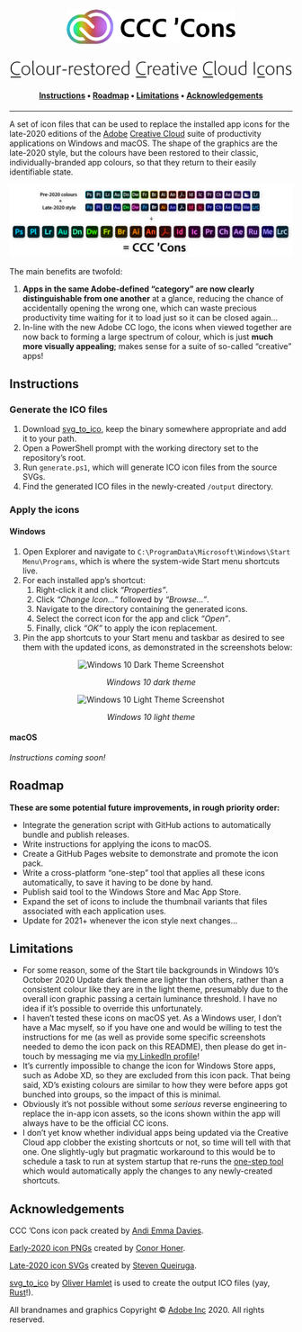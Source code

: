 <div align="center">
    <h1>
        <img src="logo.png" alt="CCC ’Cons" width="300px">
    </h1>
    <h3>
        <img src="subtitle.png" alt="Colour-restored Creative Cloud Icons" width="500px">
    </h3>
    <h4>
        <a href="#instructions">Instructions</a>
        •
        <a href="#roadmap">Roadmap</a>
        •
        <a href="#limitations">Limitations</a>
        •
        <a href="#acknowledgements">Acknowledgements</a>
    </h4>
</div>

---

A set of icon files that can be used to replace the installed app icons for the late-2020 editions of the [Adobe](https://www.adobe.com/) [Creative Cloud](https://www.adobe.com/creativecloud) suite of productivity applications on Windows and macOS. The shape of the graphics are the late-2020 style, but the colours have been restored to their classic, individually-branded app colours, so that they return to their easily identifiable state.

![Hero Image](hero.png)

The main benefits are twofold:

1. **Apps in the same Adobe-defined “category” are now clearly distinguishable from one another** at a glance, reducing the chance of accidentally opening the wrong one, which can waste precious productivity time waiting for it to load just so it can be closed again…
2. In-line with the new Adobe CC logo, the icons when viewed together are now back to forming a large spectrum of colour, which is just **much more visually appealing**; makes sense for a suite of so-called “creative” apps!

## Instructions

### Generate the ICO files

1. Download [svg_to_ico](https://www.github.com/Ortham/svg_to_ico), keep the binary somewhere appropriate and add it to your path.
2. Open a PowerShell prompt with the working directory set to the repository’s root.
3. Run `generate.ps1`, which will generate ICO icon files from the source SVGs.
4. Find the generated ICO files in the newly-created `/output` directory.

### Apply the icons

#### Windows

1. Open Explorer and navigate to `C:\ProgramData\Microsoft\Windows\Start Menu\Programs`, which is where the system-wide Start menu shortcuts live.
2. For each installed app’s shortcut:
   1. Right-click it and click _“Properties”_.
   2. Click _“Change Icon…”_ followed by _“Browse…”_.
   3. Navigate to the directory containing the generated icons.
   4. Select the correct icon for the app and click _“Open”_.
   5. Finally, click _“OK”_ to apply the icon replacement.
3. Pin the app shortcuts to your Start menu and taskbar as desired to see them with the updated icons, as demonstrated in the screenshots below:

<div align="center">
    <img src="windows-dark-theme-screenshot.png" alt="Windows 10 Dark Theme Screenshot">
    <p><i>Windows 10 dark theme</i></p>
</div>

<div align="center">
    <img src="windows-light-theme-screenshot.png" alt="Windows 10 Light Theme Screenshot">
    <p><i>Windows 10 light theme</i></p>
</div>

#### macOS

_Instructions coming soon!_

## Roadmap

**These are some potential future improvements, in rough priority order:**

* Integrate the generation script with GitHub actions to automatically bundle and publish releases.
* Write instructions for applying the icons to macOS.
* Create a GitHub Pages website to demonstrate and promote the icon pack.
* Write a cross-platform “one-step” tool that applies all these icons automatically, to save it having to be done by hand.
* Publish said tool to the Windows Store and Mac App Store.
* Expand the set of icons to include the thumbnail variants that files associated with each application uses.
* Update for 2021+ whenever the icon style next changes…

## Limitations

* For some reason, some of the Start tile backgrounds in Windows 10’s October 2020 Update dark theme are lighter than others, rather than a consistent colour like they are in the light theme, presumably due to the overall icon graphic passing a certain luminance threshold. I have no idea if it’s possible to override this unfortunately.
* I haven’t tested these icons on macOS yet. As a Windows user, I don’t have a Mac myself, so if you have one and would be willing to test the instructions for me (as well as provide some specific screenshots needed to demo the icon pack on this README), then please do get in-touch by messaging me via [my LinkedIn profile](https://www.linkedin.com/in/andidavies92)!
* It’s currently impossible to change the icon for Windows Store apps, such as Adobe XD, so they are excluded from this icon pack. That being said, XD’s existing colours are similar to how they were before apps got bunched into groups, so the impact of this is minimal.
* Obviously it’s not possible without some _serious_ reverse engineering to replace the in-app icon assets, so the icons shown within the app will always have to be the official CC icons.
* I don’t yet know whether individual apps being updated via the Creative Cloud app clobber the existing shortcuts or not, so time will tell with that one. One slightly-ugly but pragmatic workaround to this would be to schedule a task to run at system startup that re-runs the [one-step tool](#roadmap) which would automatically apply the changes to any newly-created shortcuts.

## Acknowledgements

CCC ’Cons icon pack created by [Andi Emma Davies](https://www.github.com/andidavies92).

[Early-2020 icon PNGs](https://www.gumroad.com/l/xbxCK) created by [Conor Honer](https://www.behance.net/conorhoner).

[Late-2020 icon SVGs](https://www.stevenqueiruga.com/adobe-icons) created by [Steven Queiruga](https://www.stevenqueiruga.com/).

[svg_to_ico](https://www.github.com/Ortham/svg_to_ico) by [Oliver Hamlet](https://www.github.com/Ortham) is used to create the output ICO files (yay, [Rust](https://www.rust-lang.org/)!).

All brandnames and graphics Copyright © [Adobe Inc](https://www.adobe.com/) 2020. All rights reserved.
